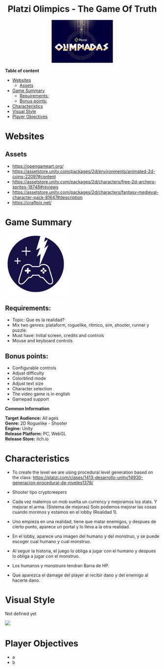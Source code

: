 <div align="center">
  <h1>Platzi Olimpics - The Game Of Truth</h1>
</div>

<div align="center"> 
  <img src="images/logo.png" width="200">
</div>

**Table of content**
- [Websites](#websites)
  - [Assets](#assets)
- [Game Summary](#game-summary)
  - [Requirements:](#requirements)
  - [Bonus points:](#bonus-points)
- [Characteristics](#characteristics)
- [Visual Style](#visual-style)
- [Player Objectives](#player-objectives)

# Websites

## Assets

- https://opengameart.org/
- https://assetstore.unity.com/packages/2d/environments/animated-2d-coins-22097#content
- https://assetstore.unity.com/packages/2d/characters/free-2d-archers-sprites-18748#reviews
- https://assetstore.unity.com/packages/2d/characters/fantasy-medieval-character-pack-81647#description
- https://craftpix.net/

# Game Summary

<img src="images/logo1.png" width="200">

## Requirements:

- Topic: Que es la realidad?
- Mix two genres: plataform, roguelike, rítmico, sim, shooter, runner y puzzle.
- Must have: Initial screen, credits and controls
- Mouse and keyboard controls

## Bonus points:
- Configurable controls
- Adjust difficulty
- Colorblind mode
- Adjust text size
- Character selection
- The video game is in english
- Gamepad support

**Common Information**

**Target Audience:** All ages <br>
**Genre:** 2D Roguelike - Shooter <br>
**Engine:** Unity <br>
**Release Platform:** PC, WebGL <br>
**Release Store:** itch.io <br>

# Characteristics

- To create the level we are using procedural level generation based on the class: https://platzi.com/clases/1413-desarrollo-unity/14930-generacion-procedural-de-niveles1378/

- Shooter tipo cryptcreepers
- Cada vez matemos un mob suelta un currency y mejoramos los stats. Y mejorar el arma. (Sistema de mejoras) Solo podemos mejorar las cosas cuando morimos y estamos en el lobby (Realidad 1).
- Uno empieza en una realidad, tiene que matar enemigos, y despues de cierto punto, aparece un portal y lo lleva a la otra realidad.
- En el lobby, aparece una imagen del humano y del monstruo, y se puede escoger cual humano y cual monstruo.
- Al seguir la historia, el juego lo obliga a jugar con el humano y despues lo obliga a jugar con el monstruo.
- Los humanos y monstruos tendran Barra de HP.
- Que aparezca el damage del player al recibir dano y del enemigo al hacerle dano.

# Visual Style
Not defined yet

<img src="images/screenshot.png" width="100">

# Player Objectives
- a
- b